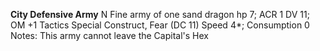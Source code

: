 **City Defensive Army**
N Fine army of one sand dragon
hp 7; ACR 1
DV 11; OM +1
Tactics
Special Construct, Fear (DC 11)
Speed 4*; Consumption 0
Notes: This army cannot leave the Capital's Hex